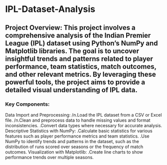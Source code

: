 # IPL-Dataset-Analysis
## Project Overview: This project involves a comprehensive analysis of the Indian Premier League (IPL) dataset using Python’s NumPy and Matplotlib libraries. The goal is to uncover insightful trends and patterns related to player performance, team statistics, match outcomes, and other relevant metrics. By leveraging these powerful tools, the project aims to provide a detailed visual understanding of IPL data.

### Key Components:

Data Import and Preprocessing:
  /n.Load the IPL dataset from a CSV or Excel file.
  /n.Clean and preprocess data to handle missing values and format inconsistencies.
  .Convert data types where necessary for accurate analysis.
Descriptive Statistics with NumPy:
  .Calculate basic statistics for various features such as player performance     metrics   and team statistics.
  .Use NumPy to identify trends and patterns in the dataset, such as the distribution   of runs scored over seasons or the frequency of match outcomes.
Visualization with Matplotlib:
  .Create line charts to show performance trends over multiple seasons.
